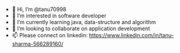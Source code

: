 - 👋 Hi, I’m @tanu70998
- 👀 I’m interested in software developer
- 🌱 I’m currently learning java, data-structure and algorithm
- 💞️ I’m looking to collaborate on application development
- 📫 Please connect on linkedin: https://www.linkedin.com/in/tanu-sharma-566289160/

<!---
tanu70998/tanu70998 is a ✨ special ✨ repository because its `README.md` (this file) appears on your GitHub profile.
You can click the Preview link to take a look at your changes.
--->

